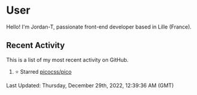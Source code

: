 # User

Hello! I'm Jordan-T, passionate front-end developer based in Lille (France).

## Recent Activity

This is a list of my most recent activity on GitHub.

<!--RECENT_ACTIVITY:start-->
1. ⭐ Starred [picocss/pico](https://github.com/picocss/pico)
<!--RECENT_ACTIVITY:end-->

<!--RECENT_ACTIVITY:last_update-->
Last Updated: Thursday, December 29th, 2022, 12:39:36 AM (GMT)
<!--RECENT_ACTIVITY:last_update_end-->
